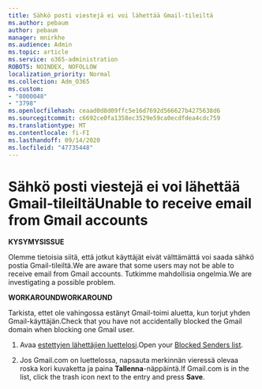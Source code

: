 ```yaml
---
title: Sähkö posti viestejä ei voi lähettää Gmail-tileiltä
ms.author: pebaum
author: pebaum
manager: mnirkhe
ms.audience: Admin
ms.topic: article
ms.service: o365-administration
ROBOTS: NOINDEX, NOFOLLOW
localization_priority: Normal
ms.collection: Adm_O365
ms.custom:
- "8000048"
- "3798"
ms.openlocfilehash: ceaad0d8d09ffc5e16d7692d566627b4275638d6
ms.sourcegitcommit: c6692ce0fa1358ec3529e59ca0ecdfdea4cdc759
ms.translationtype: MT
ms.contentlocale: fi-FI
ms.lasthandoff: 09/14/2020
ms.locfileid: "47735448"
---
```

# <a name="unable-to-receive-email-from-gmail-accounts"></a><span data-ttu-id="bf42d-102">Sähkö posti viestejä ei voi lähettää Gmail-tileiltä</span><span class="sxs-lookup"><span data-stu-id="bf42d-102">Unable to receive email from Gmail accounts</span></span>

<span data-ttu-id="bf42d-103">**KYSYMYS**</span><span class="sxs-lookup"><span data-stu-id="bf42d-103">**ISSUE**</span></span>

<span data-ttu-id="bf42d-104">Olemme tietoisia siitä, että jotkut käyttäjät eivät välttämättä voi saada sähkö postia Gmail-tileiltä.</span><span class="sxs-lookup"><span data-stu-id="bf42d-104">We are aware that some users may not be able to receive email from Gmail accounts.</span></span> <span data-ttu-id="bf42d-105">Tutkimme mahdollisia ongelmia.</span><span class="sxs-lookup"><span data-stu-id="bf42d-105">We are investigating a possible problem.</span></span>

<span data-ttu-id="bf42d-106">**WORKAROUND**</span><span class="sxs-lookup"><span data-stu-id="bf42d-106">**WORKAROUND**</span></span>

<span data-ttu-id="bf42d-107">Tarkista, ettet ole vahingossa estänyt Gmail-toimi aluetta, kun torjut yhden Gmail-käyttäjän.</span><span class="sxs-lookup"><span data-stu-id="bf42d-107">Check that you have not accidentally blocked the Gmail domain when blocking one Gmail user.</span></span>

1. <span data-ttu-id="bf42d-108">Avaa [estettyjen lähettäjien luettelosi](https://go.microsoft.com/fwlink/?linkid=2121010).</span><span class="sxs-lookup"><span data-stu-id="bf42d-108">Open your [Blocked Senders list](https://go.microsoft.com/fwlink/?linkid=2121010).</span></span>

2. <span data-ttu-id="bf42d-109">Jos Gmail.com on luettelossa, napsauta merkinnän vieressä olevaa roska kori kuvaketta ja paina **Tallenna**-näppäintä.</span><span class="sxs-lookup"><span data-stu-id="bf42d-109">If Gmail.com is in the list, click the trash icon next to the entry and press **Save**.</span></span>
